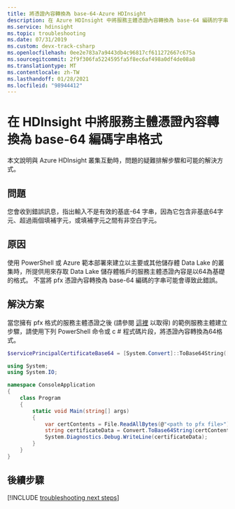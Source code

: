 ```yaml
---
title: 將憑證內容轉換為 base-64-Azure HDInsight
description: 在 Azure HDInsight 中將服務主體憑證內容轉換為 base-64 編碼的字串格式
ms.service: hdinsight
ms.topic: troubleshooting
ms.date: 07/31/2019
ms.custom: devx-track-csharp
ms.openlocfilehash: 0ee2e783a7a9443db4c96817cf611272667c675a
ms.sourcegitcommit: 2f9f306fa5224595fa5f8ec6af498a0df4de08a8
ms.translationtype: MT
ms.contentlocale: zh-TW
ms.lasthandoff: 01/28/2021
ms.locfileid: "98944412"
---
```

# <a name="converting-service-principal-certificate-contents-to-base-64-encoded-string-format-in-hdinsight"></a>在 HDInsight 中將服務主體憑證內容轉換為 base-64 編碼字串格式

本文說明與 Azure HDInsight 叢集互動時，問題的疑難排解步驟和可能的解決方式。

## <a name="issue"></a>問題

您會收到錯誤訊息，指出輸入不是有效的基底-64 字串，因為它包含非基底64字元、超過兩個填補字元，或填補字元之間有非空白字元。

## <a name="cause"></a>原因

使用 PowerShell 或 Azure 範本部署來建立以主要或其他儲存體 Data Lake 的叢集時，所提供用來存取 Data Lake 儲存體帳戶的服務主體憑證內容是以64為基礎的格式。 不當將 pfx 憑證內容轉換為 base-64 編碼的字串可能會導致此錯誤。

## <a name="resolution"></a>解決方案

當您擁有 pfx 格式的服務主體憑證之後 (請參閱 [這裡](https://github.com/Azure/azure-quickstart-templates/tree/master/201-hdinsight-datalake-store-azure-storage) 以取得) 的範例服務主體建立步驟，請使用下列 PowerShell 命令或 c # 程式碼片段，將憑證內容轉換為64格式。

```powershell
$servicePrincipalCertificateBase64 = [System.Convert]::ToBase64String([System.IO.File]::ReadAllBytes(path-to-servicePrincipalCertificatePfxFile))
```

```csharp
using System;
using System.IO;

namespace ConsoleApplication
{
    class Program
    {
        static void Main(string[] args)
        {
            var certContents = File.ReadAllBytes(@"<path to pfx file>");
            string certificateData = Convert.ToBase64String(certContents);
            System.Diagnostics.Debug.WriteLine(certificateData);
        }
    }
}
```

## <a name="next-steps"></a>後續步驟

[!INCLUDE [troubleshooting next steps](../../../includes/hdinsight-troubleshooting-next-steps.md)]